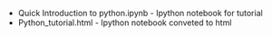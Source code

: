 + Quick Introduction to python.ipynb  - Ipython notebook for tutorial
+ Python_tutorial.html - Ipython notebook conveted to html
